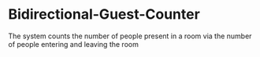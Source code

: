 # Bidirectional-Guest-Counter
The system counts the number of people present in a room via the number of people entering and leaving the room
